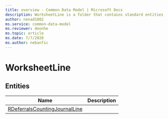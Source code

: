 ```yaml
---
title: overview - Common Data Model | Microsoft Docs
description: WorksheetLine is a folder that contains standard entities related to the Common Data Model.
author: nenad1002
ms.service: common-data-model
ms.reviewer: deonhe
ms.topic: article
ms.date: 7/7/2020
ms.author: nebanfic
---
```


# WorksheetLine


## Entities

|Name|Description|
|---|---|
|[RDeferralsCountingJournalLine](RDeferralsCountingJournalLine.md)||

